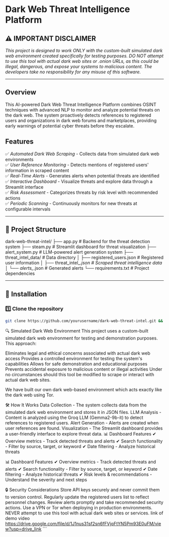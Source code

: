 # Dark Web Threat Intelligence Platform

## ⚠ IMPORTANT DISCLAIMER
*This project is designed to work ONLY with the custom-built simulated dark web environment created specifically for testing purposes. DO NOT attempt to use this tool with actual dark web sites or .onion URLs, as this could be illegal, dangerous, and expose your systems to malicious content. The developers take no responsibility for any misuse of this software.*

---

## Overview
This AI-powered Dark Web Threat Intelligence Platform combines OSINT techniques with advanced NLP to monitor and analyze potential threats on the dark web. The system proactively detects references to registered users and organizations in dark web forums and marketplaces, providing early warnings of potential cyber threats before they escalate.

## Features
✅ *Automated Dark Web Scraping* - Collects data from simulated dark web environments  
✅ *User Reference Monitoring* - Detects mentions of registered users' information in scraped content  
✅ *Real-Time Alerts* - Generates alerts when potential threats are identified  
✅ *Interactive Dashboard* - Visualize threats and explore data through a Streamlit interface  
✅ *Risk Assessment* - Categorizes threats by risk level with recommended actions  
✅ *Periodic Scanning* - Continuously monitors for new threats at configurable intervals  

---

## 📂 Project Structure

dark-web-threat-intel/
├── app.py                    # Backend for the threat detection system
├── steam.py                  # Streamlit dashboard for threat visualization
├── alert_system.py           # LLM-powered alert generation system
├── threat_intel_data/        # Data directory
│   ├── registered_users.json # Registered user information
│   ├── threat_intel_*.json   # Scraped threat intelligence data
│   └── alerts_*.json         # Generated alerts
└── requirements.txt          # Project dependencies

---

## 🚀 Installation

### 1️⃣ Clone the repository
```bash
git clone https://github.com/yourusername/dark-web-threat-intel.git && cd dark-web-threat-intel
```

🔍 Simulated Dark Web Environment
This project uses a custom-built simulated dark web environment for testing and demonstration purposes. This approach:

Eliminates legal and ethical concerns associated with actual dark web access
Provides a controlled environment for testing the system's capabilities
Allows for safe demonstration and educational purposes
Prevents accidental exposure to malicious content or illegal activities
Under no circumstances should this tool be modified to scrape or interact with actual dark web sites.

We have built our own dark web-based environment which acts exactly like the dark web using Tor.


🛠 How It Works
Data Collection - The system collects data from the simulated dark web environment and stores it in JSON files.
LLM Analysis - Content is analyzed using the Groq LLM (Gemma2-9b-it) to detect references to registered users.
Alert Generation - Alerts are created when user references are found.
Visualization - The Streamlit dashboard provides a user-friendly interface to explore threat data.
📊 Dashboard Features
✔ Overview metrics - Track detected threats and alerts
✔ Search functionality - Filter by source, target, or keyword
✔ Date filtering - Analyze historical threats


📊 Dashboard Features
✔ Overview metrics - Track detected threats and alerts
✔ Search functionality - Filter by source, target, or keyword
✔ Date filtering - Analyze historical threats
✔ Risk levels & recommendations - Understand the severity and next steps

🔒 Security Considerations
Store API keys securely and never commit them to version control.
Regularly update the registered users list to reflect personnel changes.
Review alerts promptly and take recommended security actions.
Use a VPN or Tor when deploying in production environments.
NEVER attempt to use this tool with actual dark web sites or services.
link of demo video https://drive.google.com/file/d/1J1nus31sf2sn6fFVjqFtYN5Pm93E0uFM/view?usp=drive_link ```